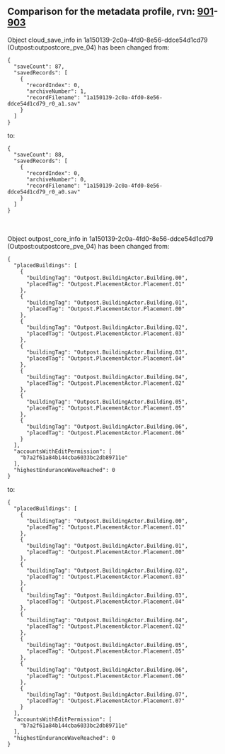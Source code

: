 ## Comparison for the metadata profile, rvn: [901](https://github.com/PRO100KatYT/FortniteProfileRevisions/tree/main/profiles/metadata/901%20metadata.json)-[903](https://github.com/PRO100KatYT/FortniteProfileRevisions/tree/main/profiles/metadata/903%20metadata.json)

Object cloud_save_info in 1a150139-2c0a-4fd0-8e56-ddce54d1cd79 (Outpost:outpostcore_pve_04) has been changed from:

```
{
  "saveCount": 87,
  "savedRecords": [
    {
      "recordIndex": 0,
      "archiveNumber": 1,
      "recordFilename": "1a150139-2c0a-4fd0-8e56-ddce54d1cd79_r0_a1.sav"
    }
  ]
}
```

to:

```
{
  "saveCount": 88,
  "savedRecords": [
    {
      "recordIndex": 0,
      "archiveNumber": 0,
      "recordFilename": "1a150139-2c0a-4fd0-8e56-ddce54d1cd79_r0_a0.sav"
    }
  ]
}
```

<br><br>
Object outpost_core_info in 1a150139-2c0a-4fd0-8e56-ddce54d1cd79 (Outpost:outpostcore_pve_04) has been changed from:

```
{
  "placedBuildings": [
    {
      "buildingTag": "Outpost.BuildingActor.Building.00",
      "placedTag": "Outpost.PlacementActor.Placement.01"
    },
    {
      "buildingTag": "Outpost.BuildingActor.Building.01",
      "placedTag": "Outpost.PlacementActor.Placement.00"
    },
    {
      "buildingTag": "Outpost.BuildingActor.Building.02",
      "placedTag": "Outpost.PlacementActor.Placement.03"
    },
    {
      "buildingTag": "Outpost.BuildingActor.Building.03",
      "placedTag": "Outpost.PlacementActor.Placement.04"
    },
    {
      "buildingTag": "Outpost.BuildingActor.Building.04",
      "placedTag": "Outpost.PlacementActor.Placement.02"
    },
    {
      "buildingTag": "Outpost.BuildingActor.Building.05",
      "placedTag": "Outpost.PlacementActor.Placement.05"
    },
    {
      "buildingTag": "Outpost.BuildingActor.Building.06",
      "placedTag": "Outpost.PlacementActor.Placement.06"
    }
  ],
  "accountsWithEditPermission": [
    "b7a2f61a84b144cba6033bc2db89711e"
  ],
  "highestEnduranceWaveReached": 0
}
```

to:

```
{
  "placedBuildings": [
    {
      "buildingTag": "Outpost.BuildingActor.Building.00",
      "placedTag": "Outpost.PlacementActor.Placement.01"
    },
    {
      "buildingTag": "Outpost.BuildingActor.Building.01",
      "placedTag": "Outpost.PlacementActor.Placement.00"
    },
    {
      "buildingTag": "Outpost.BuildingActor.Building.02",
      "placedTag": "Outpost.PlacementActor.Placement.03"
    },
    {
      "buildingTag": "Outpost.BuildingActor.Building.03",
      "placedTag": "Outpost.PlacementActor.Placement.04"
    },
    {
      "buildingTag": "Outpost.BuildingActor.Building.04",
      "placedTag": "Outpost.PlacementActor.Placement.02"
    },
    {
      "buildingTag": "Outpost.BuildingActor.Building.05",
      "placedTag": "Outpost.PlacementActor.Placement.05"
    },
    {
      "buildingTag": "Outpost.BuildingActor.Building.06",
      "placedTag": "Outpost.PlacementActor.Placement.06"
    },
    {
      "buildingTag": "Outpost.BuildingActor.Building.07",
      "placedTag": "Outpost.PlacementActor.Placement.07"
    }
  ],
  "accountsWithEditPermission": [
    "b7a2f61a84b144cba6033bc2db89711e"
  ],
  "highestEnduranceWaveReached": 0
}
```

<br><br>
